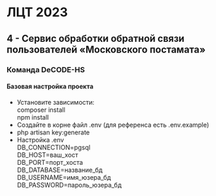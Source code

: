 <h1>ЛЦТ 2023</h1>
<h2>4 - Сервис обработки обратной связи пользователей «Московского постамата»</h2>
<h3>Команда DeCODE-HS</h3>
<h4>Базовая настройка проекта</h4>
<ul>
    <li>Установите зависимости:<br/>
    composer install<br/>
    npm install</li>
    <li>Создайте в корне файл .env (для референса есть .env.example)</li>
    <li>php artisan key:generate</li>
    <li>Настройка .env<br/>
        DB_CONNECTION=pgsql<br/>
        DB_HOST=ваш_хост<br/>
        DB_PORT=порт_хоста<br/>
        DB_DATABASE=название_бд<br/>
        DB_USERNAME=имя_юзера_бд<br/>
        DB_PASSWORD=пароль_юзера_бд</li>
</ul>
